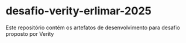 # desafio-verity-erlimar-2025
Este repositório contém os artefatos de desenvolvimento para desafio proposto por Verity

